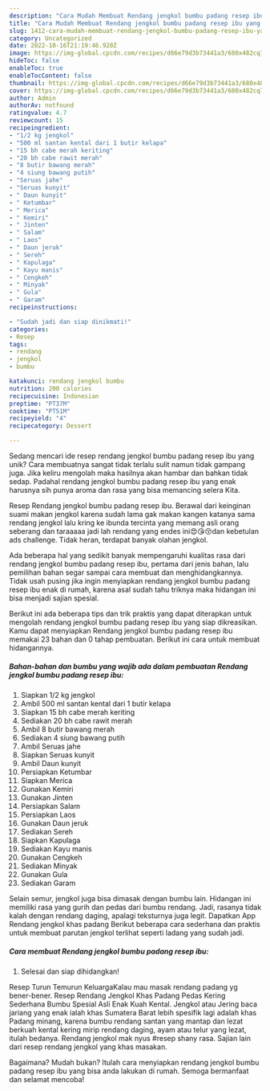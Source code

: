 ```yaml
---
description: "Cara Mudah Membuat Rendang jengkol bumbu padang resep ibu yang Enak"
title: "Cara Mudah Membuat Rendang jengkol bumbu padang resep ibu yang Enak"
slug: 1412-cara-mudah-membuat-rendang-jengkol-bumbu-padang-resep-ibu-yang-enak
category: Uncategorized
date: 2022-10-16T21:19:46.920Z
image: https://img-global.cpcdn.com/recipes/d66e79d3b73441a3/680x482cq70/rendang-jengkol-bumbu-padang-resep-ibu-foto-resep-utama.jpg
hideToc: false
enableToc: true
enableTocContent: false
thumbnail: https://img-global.cpcdn.com/recipes/d66e79d3b73441a3/680x482cq70/rendang-jengkol-bumbu-padang-resep-ibu-foto-resep-utama.jpg
cover: https://img-global.cpcdn.com/recipes/d66e79d3b73441a3/680x482cq70/rendang-jengkol-bumbu-padang-resep-ibu-foto-resep-utama.jpg
author: Admin
authorAv: notfound
ratingvalue: 4.7
reviewcount: 15
recipeingredient:
- "1/2 kg jengkol"
- "500 ml santan kental dari 1 butir kelapa"
- "15 bh cabe merah keriting"
- "20 bh cabe rawit merah"
- "8 butir bawang merah"
- "4 siung bawang putih"
- "Seruas jahe"
- "Seruas kunyit"
- " Daun kunyit"
- " Ketumbar"
- " Merica"
- " Kemiri"
- " Jinten"
- " Salam"
- " Laos"
- " Daun jeruk"
- " Sereh"
- " Kapulaga"
- " Kayu manis"
- " Cengkeh"
- " Minyak"
- " Gula"
- " Garam"
recipeinstructions:

- "Sudah jadi dan siap dinikmati!"
categories:
- Resep
tags:
- rendang
- jengkol
- bumbu

katakunci: rendang jengkol bumbu 
nutrition: 200 calories
recipecuisine: Indonesian
preptime: "PT37M"
cooktime: "PT51M"
recipeyield: "4"
recipecategory: Dessert

---
```





Sedang mencari ide resep rendang jengkol bumbu padang resep ibu yang unik? Cara membuatnya sangat tidak terlalu sulit namun tidak gampang juga. Jika keliru mengolah maka hasilnya akan hambar dan bahkan tidak sedap. Padahal rendang jengkol bumbu padang resep ibu yang enak harusnya sih punya aroma dan rasa yang bisa memancing selera Kita.





Resep Rendang jengkol bumbu padang resep ibu. Berawal dari keinginan suami makan jengkol karena sudah lama gak makan kangen katanya sama rendang jengkol lalu kring ke ibunda tercinta yang memang asli orang seberang dan taraaaaa jadi lah rendang yang endes ini😍😘😚dan kebetulan ads challenge. Tidak heran, terdapat banyak olahan jengkol.

Ada beberapa hal yang sedikit banyak mempengaruhi kualitas rasa dari rendang jengkol bumbu padang resep ibu, pertama dari jenis bahan, lalu pemilihan bahan segar sampai cara membuat dan menghidangkannya. Tidak usah pusing jika ingin menyiapkan rendang jengkol bumbu padang resep ibu enak di rumah, karena asal sudah tahu triknya maka hidangan ini bisa menjadi sajian spesial.






Berikut ini ada beberapa tips dan trik praktis yang dapat diterapkan untuk mengolah rendang jengkol bumbu padang resep ibu yang siap dikreasikan. Kamu dapat menyiapkan Rendang jengkol bumbu padang resep ibu memakai 23 bahan dan 0 tahap pembuatan. Berikut ini cara untuk membuat hidangannya.

<!--inarticleads1-->

##### Bahan-bahan dan bumbu yang wajib ada dalam pembuatan Rendang jengkol bumbu padang resep ibu:

1. Siapkan 1/2 kg jengkol
1. Ambil 500 ml santan kental dari 1 butir kelapa
1. Siapkan 15 bh cabe merah keriting
1. Sediakan 20 bh cabe rawit merah
1. Ambil 8 butir bawang merah
1. Sediakan 4 siung bawang putih
1. Ambil Seruas jahe
1. Siapkan Seruas kunyit
1. Ambil  Daun kunyit
1. Persiapkan  Ketumbar
1. Siapkan  Merica
1. Gunakan  Kemiri
1. Gunakan  Jinten
1. Persiapkan  Salam
1. Persiapkan  Laos
1. Gunakan  Daun jeruk
1. Sediakan  Sereh
1. Siapkan  Kapulaga
1. Sediakan  Kayu manis
1. Gunakan  Cengkeh
1. Sediakan  Minyak
1. Gunakan  Gula
1. Sediakan  Garam


Selain semur, jengkol juga bisa dimasak dengan bumbu lain. Hidangan ini memiliki rasa yang gurih dan pedas dari bumbu rendang. Jadi, rasanya tidak kalah dengan rendang daging, apalagi teksturnya juga legit. Dapatkan App Rendang jengkol khas padang Berikut beberapa cara sederhana dan praktis untuk membuat parutan jengkol terlihat seperti ladang yang sudah jadi. 

<!--inarticleads2-->

##### Cara membuat Rendang jengkol bumbu padang resep ibu:


1. Selesai dan siap dihidangkan!

Resep Turun Temurun KeluargaKalau mau masak rendang padang yg bener-bener. Resep Rendang Jengkol Khas Padang Pedas Kering Sederhana Bumbu Spesial Asli Enak Kuah Kental. Jengkol atau Jering baca jariang yang enak ialah khas Sumatera Barat lebih spesifik lagi adalah khas Padang minang, karena bumbu rendang santan yang mantap dan lezat berkuah kental kering mirip rendang daging, ayam atau telur yang lezat, itulah bedanya. Rendang jengkol mak nyus #resep shany rasa. Sajian lain dari resep rendang jengkol yang khas masakan. 

Bagaimana? Mudah bukan? Itulah cara menyiapkan rendang jengkol bumbu padang resep ibu yang bisa anda lakukan di rumah. Semoga bermanfaat dan selamat mencoba!
